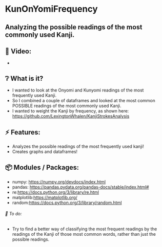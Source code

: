 # KunOnYomiFrequency

## Analyzing the possible readings of the most commonly used Kanji.

## :cinema: Video:
* 

## :grey_question: What is it?
* I wanted to look at the Onyomi and Kunyomi readings of the most frequently used Kanji.
* So I combined a couple of dataframes and looked at the most common POSSIBLE readings of the most commonly used Kanji.
* I wanted to weight the Kanji by frequency, as shown here: https://github.com/LexingtonWhalen/KanjiStrokesAnalysis

## :zap: Features:
* Analyzes the possible readings of the most frequently used kanji!
* Creates graphs and dataframes!

## :package: Modules / Packages:
* numpy: https://numpy.org/devdocs/index.html
* pandas: https://pandas.pydata.org/pandas-docs/stable/index.html#
* re:https://docs.python.org/3/library/re.html
* matplotlib:https://matplotlib.org/
* random:https://docs.python.org/3/library/random.html

###### :hammer: To do:
* Try to find a better way of classifying the most frequent readings by the readings of the Kanji of those most common words, rather than just the possible readings.

